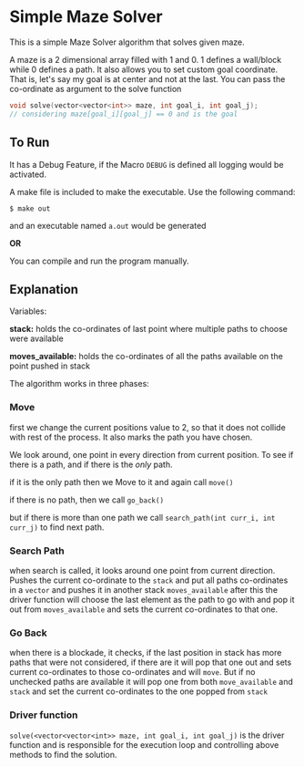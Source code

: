 # Simple Maze Solver

This is a simple Maze Solver algorithm that solves given maze.

A maze is a 2 dimensional array filled with 1 and 0. 1 defines a wall/block while 0 defines a path. It also allows you to set custom goal coordinate. That is, let's say my goal is at center and not at the last. You can pass the co-ordinate as argument to the solve function

```cpp
void solve(vector<vector<int>> maze, int goal_i, int goal_j);
// considering maze[goal_i][goal_j] == 0 and is the goal
```

## To Run

It has a Debug Feature, if the Macro ```DEBUG``` is defined all logging would be activated.

A make file is included to make the executable. Use the following command:

``$ make out``

and an executable named `a.out` would be generated

**OR**

You can compile and run the program manually.


## Explanation


Variables:

**stack:** holds the co-ordinates of last point where multiple paths to choose were available

**moves_available:** holds the co-ordinates of all the paths available on the point pushed in stack

The algorithm works in three phases:

### Move

first we change the current positions value to 2, so that it does not collide with rest of the process. It also marks the path you have chosen.

We look around, one point in every direction from current position. To see if there is a path, and if there is the *only* path.

if it is the only path then we Move to it and again call ```move()```

if there is no path, then we call ```go_back()```

but if there is more than one path we call ```search_path(int curr_i, int curr_j)``` to find next path.

### Search Path

when search is called, it looks around one point from current direction. Pushes the current co-ordinate to the ```stack``` and put all paths co-ordinates in a ```vector``` and pushes it in another stack ```moves_available``` after this the driver function will choose the last element as the path to go with and pop it out from ```moves_available``` and sets the current co-ordinates to that one.

### Go Back

when there is a blockade, it checks, if the last position in stack has more paths that were not considered, if there are it will pop that one out and sets current co-ordinates to those co-ordinates and will ```move```. But if no unchecked paths are available it will pop one from both ```move_available``` and ```stack``` and set the current co-ordinates to the one popped from ```stack```

### Driver function

```solve(<vector<vector<int>> maze, int goal_i, int goal_j)``` is the driver function and is responsible for the execution loop and controlling above methods to find the solution.
